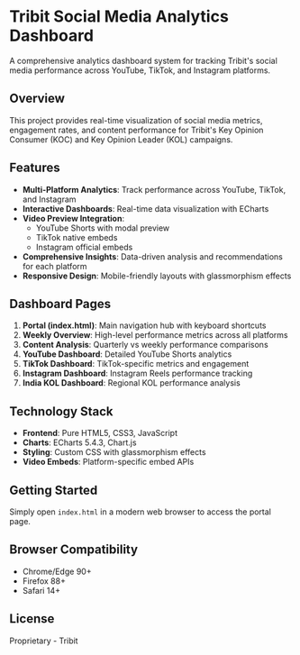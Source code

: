 # Tribit Social Media Analytics Dashboard

A comprehensive analytics dashboard system for tracking Tribit's social media performance across YouTube, TikTok, and Instagram platforms.

## Overview

This project provides real-time visualization of social media metrics, engagement rates, and content performance for Tribit's Key Opinion Consumer (KOC) and Key Opinion Leader (KOL) campaigns.

## Features

- **Multi-Platform Analytics**: Track performance across YouTube, TikTok, and Instagram
- **Interactive Dashboards**: Real-time data visualization with ECharts
- **Video Preview Integration**: 
  - YouTube Shorts with modal preview
  - TikTok native embeds
  - Instagram official embeds
- **Comprehensive Insights**: Data-driven analysis and recommendations for each platform
- **Responsive Design**: Mobile-friendly layouts with glassmorphism effects

## Dashboard Pages

1. **Portal (index.html)**: Main navigation hub with keyboard shortcuts
2. **Weekly Overview**: High-level performance metrics across all platforms
3. **Content Analysis**: Quarterly vs weekly performance comparisons
4. **YouTube Dashboard**: Detailed YouTube Shorts analytics
5. **TikTok Dashboard**: TikTok-specific metrics and engagement
6. **Instagram Dashboard**: Instagram Reels performance tracking
7. **India KOL Dashboard**: Regional KOL performance analysis

## Technology Stack

- **Frontend**: Pure HTML5, CSS3, JavaScript
- **Charts**: ECharts 5.4.3, Chart.js
- **Styling**: Custom CSS with glassmorphism effects
- **Video Embeds**: Platform-specific embed APIs

## Getting Started

Simply open `index.html` in a modern web browser to access the portal page.

## Browser Compatibility

- Chrome/Edge 90+
- Firefox 88+
- Safari 14+

## License

Proprietary - Tribit